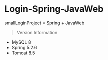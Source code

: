 # Login-Spring-JavaWeb
smallLoginProject = Spring + JavaWeb

> Version Information
  - MySQL 8
  - Spring 5.2.6
  - Tomcat 8.5

